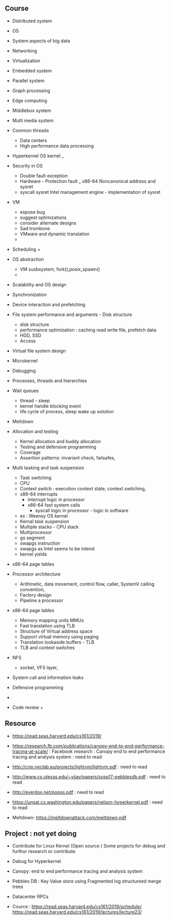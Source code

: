 ## Course
+ Distributed system 
+ OS 
+ System aspects of big data
+ Networking
+ Virtualization 
+ Embedded system 
+ Parallel system 
+ Graph processing 
+ Edge computing 
+ Middlebox system 
+ Multi media system 
+ Common threads 
    + Data centers 
    + High performance data processing 
+ Hyperkernel OS kernel 
    _ 

+ Security in OS 
    + Double fault exception 
    + Hardware - Protection fault _ x86-64 Noncanonical address and sysret 
    + syscall sysret Intel management engine - implementation of sysret 
+ VM 
    + expose bug 
    + suggest optimizations 
    + consider alternate designs 
    + Sad trombone 
    + VMware and dynamic translation 
    + 
+ Scheduling 
    + 
+ OS abstraction 
    + VM susbsystem, fork(),posix_spawn()
    + 
+ Scalability and OS design 

+ Synchronization 

+ Device interaction and prefetching 

+ File system performance and arguments - Disk structure 
    + disk structure 
    + performance optimization : caching read write file, prefetch data 
    + HDD, SSD 
    + Access 

+ Virtual file system design

+ Microkernel 

+ Debugging 

+ Processes, threads and hierarchies 

+ Wait queues 
    + thread - sleep 
    + kernel handle blocking event 
    + life cycle of process, sleep wake up solution 
    
+ Meltdown 


+ Allocation and testing 
    + Kernel allocation and buddy allocation 
    + Testing and defensive programming 
    + Coverage 
    + Assertion patterns: invariant check, failsafes, 


+ Multi tasking and task suspension 
    + Task switching 
    + CPU 
    + Context switch : execution context state, context switching, 
    + x86-64 interrupts 
        + interrupt logic in processor 
        + x86-64 fast system calls 
            + syscall logic in processor - logic in software 
    + ex : Weensy OS kernel 
    + Kernal task suspension 
    + Multiple stacks - CPU stack 
    + Multiprocessor
    + gs segment 
    + swapgs instruction 
    + swapgs as Intel seems to be intend 
    + kernel yields 

+ x86-64 page tables 

+ Processor architecture 
    + Arithmetic, data movement, control flow, caller, SystemV calling convention, 
    + Factory design 
    + Pipeline a processor 
+ x86-64 page tables
    + Memory mapping units MMUs 
    + Fast translation using TLB
    + Structure of Virtual address space 
    + Support virtual memory using paging 
    + Translation lookaside buffers - TLB 
    + TLB and context switches 


+ NFS 
    + socket, VFS layer, 

+ System call and information leaks 
+ Defensive programming 
+ 

+ Code review 
    + 

## Resource 
+ https://read.seas.harvard.edu/cs161/2019/

+ https://research.fb.com/publications/canopy-end-to-end-performance-tracing-at-scale/ : Facebook research : Canopy end to end performance tracing and analysis system : need to read 
+ http://cnp.neclab.eu/projects/lightvm/lightvm.pdf : need to read 
+ http://www.cs.utexas.edu/~vijay/papers/sosp17-pebblesdb.pdf : need to read 
+ http://everdox.net/popss.pdf : need to read 
+ https://unsat.cs.washington.edu/papers/nelson-hyperkernel.pdf : need to read 
+ Meltdown: https://meltdownattack.com/meltdown.pdf



## Project : not yet doing 
+ Contribute for Linux Kernel (Open source )
Some projects for debug and furthur research or contribute 
+ Debug for Hyperkernel 
+ Canopy: end to end performance tracing and analysis system 
+ Pebbles DB : Key Value store using Fragmented log structureed merge trees
+ Datacenter RPCs 



+ Cource : https://read.seas.harvard.edu/cs161/2019/schedule/ 
https://read.seas.harvard.edu/cs161/2019/lectures/lecture23/
